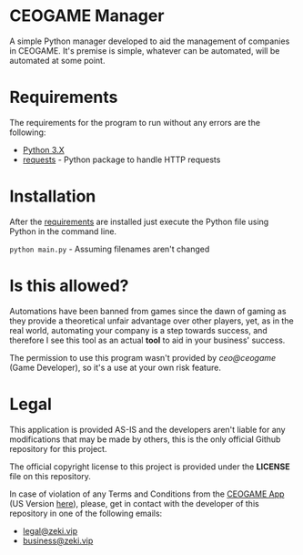 # CEOGAME Manager

A simple Python manager developed to aid the management of companies in CEOGAME.
It's premise is simple, whatever can be automated, will be automated at some point.

# Requirements

The requirements for the program to run without any errors are the following:

- [Python 3.X](https://www.python.org/ftp/python/3.10.0/python-3.10.0-amd64.exe)
- [requests](https://pypi.org/project/requests/) - Python package to handle HTTP requests

# Installation

After the [requirements](#requirements) are installed just execute the Python file using Python in the command line.

`python main.py` - Assuming filenames aren't changed

# Is this allowed?

Automations have been banned from games since the dawn of gaming as they provide a theoretical unfair advantage over other players, yet, as in the real world, automating your company is a step towards success, and therefore I see this tool as an actual **tool** to aid in your business' success.

The permission to use this program wasn't provided by _ceo@ceogame_ (Game Developer), so it's a use at your own risk feature.

# Legal

This application is provided AS-IS and the developers aren't liable for any modifications that may be made by others, this is the only official Github repository for this project.

The official copyright license to this project is provided under the **LICENSE** file on this repository.

In case of violation of any Terms and Conditions from the [CEOGAME App](https://play.google.com/store/apps/details?id=br.com.ceogame.ceogame) (US Version [here](https://play.google.com/store/apps/details?id=us.com.ceogame.ceogame&hl=en)), please, get in contact with the developer of this repository in one of the following emails:

- legal@zeki.vip
- business@zeki.vip
